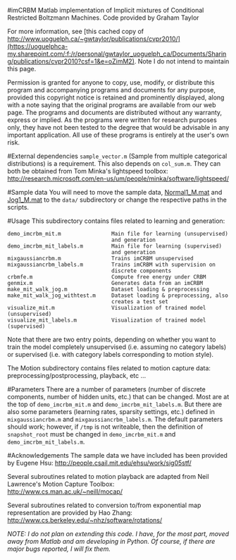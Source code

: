 #imCRBM
Matlab implementation of Implicit mixtures of Conditional Restricted Boltzmann Machines.
Code provided by Graham Taylor

For more information, see [this cached copy of http://www.uoguelph.ca/~gwtaylor/publications/cvpr2010/](https://uoguelphca-my.sharepoint.com/:f:/r/personal/gwtaylor_uoguelph_ca/Documents/Sharing/publications/cvpr2010?csf=1&e=oZimM2). Note I do not intend to maintain this page. 

Permission is granted for anyone to copy, use, modify, or distribute this
program and accompanying programs and documents for any purpose, provided
this copyright notice is retained and prominently displayed, along with
a note saying that the original programs are available from our
web page.
The programs and documents are distributed without any warranty, express or
implied.  As the programs were written for research purposes only, they have
not been tested to the degree that would be advisable in any important
application.  All use of these programs is entirely at the user's own risk.

#External dependencies
`sample_vector.m` (Sample from multiple categorical distributions) is a
requirement. This also depends on `col_sum.m`.
They can both be obtained from Tom Minka's lightspeed toolbox: 
     http://research.microsoft.com/en-us/um/people/minka/software/lightspeed/

#Sample data
You will need to move the sample data, [Normal1_M.mat](https://uoguelphca-my.sharepoint.com/:u:/r/personal/gwtaylor_uoguelph_ca/Documents/Sharing/publications/cvpr2010/data/Normal1_M.mat?csf=1&e=mpjv5C) and [Jog1_M.mat](https://uoguelphca-my.sharepoint.com/:u:/r/personal/gwtaylor_uoguelph_ca/Documents/Sharing/publications/cvpr2010/data/Jog1_M.mat?csf=1&e=ep0GO2) to
the `data/` subdirectory or change the respective paths in the scripts.

#Usage
This subdirectory contains files related to learning and generation:

```
demo_imcrbm_mit.m		         Main file for learning (unsupervised) 
                                 and generation
demo_imcrbm_mit_labels.m         Main file for learning (supervised)
                                 and generation
mixgaussiancrbm.m                Trains imCRBM unsupervised
mixgaussiancrbm_labels.m         Trains imCRBM with supervision on
                                 discrete components
crbmfe.m                         Compute free energy under CRBM
genmix.m                         Generates data from an imCRBM
make_mit_walk_jog.m              Dataset loading & preprocessing
make_mit_walk_jog_withtest.m     Dataset loading & preprocessing, also
                                 creates a test set
visualize_mit.m                  Visualization of trained model (unsupervised)
visualize_mit_labels.m           Visualization of trained model (supervised)
```

Note that there are two entry points, depending on whether you want to
train the model completely unsupervised (i.e. assuming no category
labels) or supervised (i.e. with category labels corresponding to
motion style). 

The Motion subdirectory contains files related to motion capture data: 
preprocessing/postprocessing, playback, etc ...

#Parameters
There are a number of parameters (number of discrete components,
number of hidden units, etc.) that can be changed. Most are at the
top of `demo_imcrbm_mit.m` and `demo_imcrbm_mit_labels.m`. But there
are also some parameters (learning rates, sparsity settings, etc.) 
defined in `mixgaussiancrbm.m` and `mixgaussiancrbm_labels.m`. 
The default parameters should work; however, if `/tmp` is not writeable, 
then the definition of `snapshot_root` must be changed in `demo_imcrbm_mit.m` 
and `demo_imcrbm_mit_labels.m`.

#Acknowledgements
The sample data we have included has been provided by Eugene Hsu:
http://people.csail.mit.edu/ehsu/work/sig05stf/

Several subroutines related to motion playback are adapted from Neil 
Lawrence's Motion Capture Toolbox:
http://www.cs.man.ac.uk/~neill/mocap/

Several subroutines related to conversion to/from exponential map
representation are provided by Hao Zhang:
http://www.cs.berkeley.edu/~nhz/software/rotations/

*NOTE: I do not plan on extending this code. I have, for the most part,
moved away from Matlab and am developing in Python. Of course, if
there are major bugs reported, I will fix them.*
